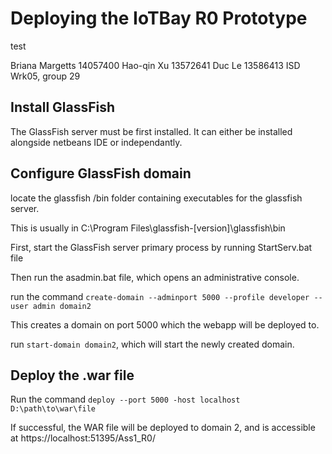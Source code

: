 # Deploying the IoTBay R0 Prototype

test

Briana Margetts 14057400
Hao-qin Xu 13572641
Duc Le  13586413
ISD Wrk05, group 29

## Install GlassFish

The GlassFish server must be first installed. It can either be installed alongside netbeans IDE or independantly.

## Configure GlassFish domain

locate the glassfish /bin folder containing executables for the glassfish server.

This is usually in C:\Program Files\glassfish-[version]\glassfish\bin

First, start the GlassFish server primary process by running StartServ.bat file

Then run the asadmin.bat file, which opens an administrative console.

run the command `create-domain --adminport 5000 --profile developer --user admin domain2`

This creates a domain on port 5000 which the webapp will be deployed to.

run `start-domain domain2`, which will start the newly created domain.

## Deploy the .war file

Run the command `deploy --port 5000 -host localhost D:\path\to\war\file`

If successful, the WAR file will be deployed to domain 2, and is accessible at https://localhost:51395/Ass1_R0/